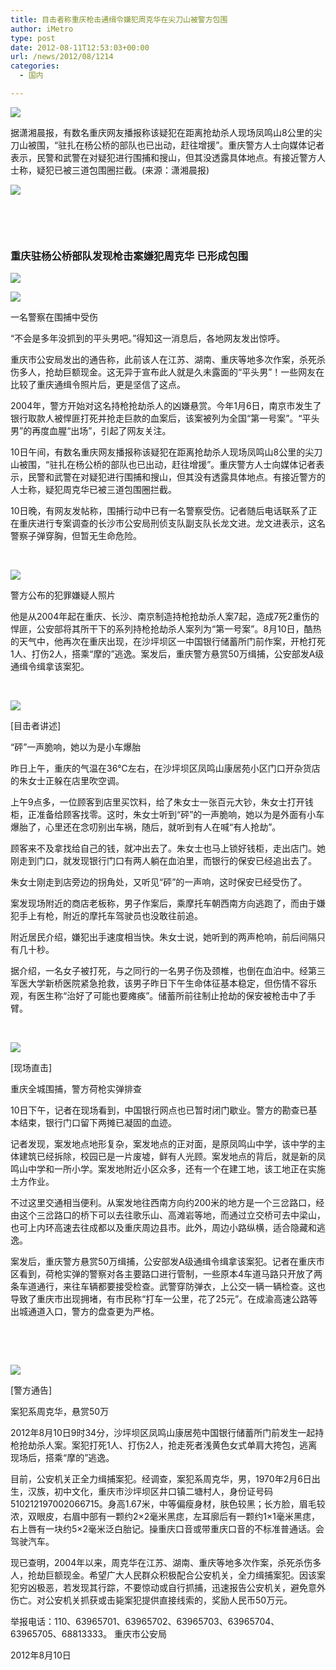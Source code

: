 ```yaml
---
title: 目击者称重庆枪击通缉令嫌犯周克华在尖刀山被警方包围
author: iMetro
type: post
date: 2012-08-11T12:53:03+00:00
url: /news/2012/08/1214
categories:
  - 国内

---
```

[![][1]][2]

据潇湘晨报，有数名重庆网友播报称该疑犯在距离抢劫杀人现场凤鸣山8公里的尖刀山被围，“驻扎在杨公桥的部队也已出动，赶往增援”。重庆警方人士向媒体记者表示，民警和武警在对疑犯进行围捕和搜山，但其没透露具体地点。有接近警方人士称，疑犯已被三道包围圈拦截。(来源：潇湘晨报)

[![][3]][2]

&#160;

&#160;

### 重庆驻杨公桥部队发现枪击案嫌犯周克华 已形成包围

[![][4]][5]

[![][6]][7]

一名警察在围捕中受伤

“不会是多年没抓到的平头男吧。”得知这一消息后，各地网友发出惊呼。

重庆市公安局发出的通告称，此前该人在江苏、湖南、重庆等地多次作案，杀死杀伤多人，抢劫巨额现金。这无异于宣布此人就是久未露面的“平头男”！一些网友在比较了重庆通缉令照片后，更是坚信了这点。

2004年，警方开始对这名持枪抢劫杀人的凶嫌悬赏。今年1月6日，南京市发生了银行取款人被悍匪打死并抢走巨款的血案后，该案被列为全国“第一号案”。“平头男”的再度血腥“出场”，引起了网友关注。

10日午间，有数名重庆网友播报称该疑犯在距离抢劫杀人现场凤鸣山8公里的尖刀山被围，“驻扎在杨公桥的部队也已出动，赶往增援”。重庆警方人士向媒体记者表示，民警和武警在对疑犯进行围捕和搜山，但其没有透露具体地点。有接近警方的人士称，疑犯周克华已被三道包围圈拦截。

10日晚，有网友发帖称，围捕行动中已有一名警察受伤。记者随后电话联系了正在重庆进行专案调查的长沙市公安局刑侦支队副支队长龙文进。龙文进表示，这名警察子弹穿胸，但暂无生命危险。

&#160;

[![][8]][9]

警方公布的犯罪嫌疑人照片

他是从2004年起在重庆、长沙、南京制造持枪抢劫杀人案7起，造成7死2重伤的悍匪，公安部将其所干下的系列持枪抢劫杀人案列为“第一号案”。8月10日，酷热的天气中，他再次在重庆出现，在沙坪坝区一中国银行储蓄所门前作案，开枪打死1人、打伤2人，搭乘“摩的”逃逸。案发后，重庆警方悬赏50万缉捕，公安部发A级通缉令缉拿该案犯。 

&#160;

[![][10]][11]

[目击者讲述]

“砰”一声脆响，她以为是小车爆胎

昨日上午，重庆的气温在36℃左右，在沙坪坝区凤鸣山康居苑小区门口开杂货店的朱女士正躲在店里吹空调。

上午9点多，一位顾客到店里买饮料，给了朱女士一张百元大钞，朱女士打开钱柜，正准备给顾客找零。这时，朱女士听到“砰”的一声脆响，她以为是外面有小车爆胎了，心里还在念叨别出车祸，随后，就听到有人在喊“有人抢劫”。

顾客来不及拿找给自己的钱，就冲出去了。朱女士也马上锁好钱柜，走出店门。她刚走到门口，就发现银行门口有两人躺在血泊里，而银行的保安已经追出去了。

朱女士刚走到店旁边的拐角处，又听见“砰”的一声响，这时保安已经受伤了。

案发现场附近的商店老板称，男子作案后，乘摩托车朝西南方向逃跑了，而由于嫌犯手上有枪，附近的摩托车驾驶员也没敢往前追。

附近居民介绍，嫌犯出手速度相当快。朱女士说，她听到的两声枪响，前后间隔只有几十秒。

据介绍，一名女子被打死，与之同行的一名男子伤及颈椎，也倒在血泊中。经第三军医大学新桥医院紧急抢救，该男子昨日下午生命体征基本稳定，但伤情不容乐观，有医生称“治好了可能也要瘫痪”。储蓄所前往制止抢劫的保安被枪击中了手臂。

&#160;

[![][12]][13]

[现场直击]

重庆全城围捕，警方荷枪实弹排查

10日下午，记者在现场看到，中国银行网点也已暂时闭门歇业。警方的勘查已基本结束，银行门口留下两摊已凝固的血迹。

记者发现，案发地点地形复杂，案发地点的正对面，是原凤鸣山中学，该中学的主体建筑已经拆除，校园已是一片废墟，鲜有人光顾。案发地点的背后，就是新的凤鸣山中学和一所小学。案发地附近小区众多，还有一个在建工地，该工地正在实施土方作业。

不过这里交通相当便利。从案发地往西南方向约200米的地方是一个三岔路口，经由这个三岔路口的桥下可以去往歌乐山、高滩岩等地，而通过立交桥可去中梁山，也可上内环高速去往成都以及重庆周边县市。此外，周边小路纵横，适合隐藏和逃逸。

案发后，重庆警方悬赏50万缉捕，公安部发A级通缉令缉拿该案犯。记者在重庆市区看到，荷枪实弹的警察对各主要路口进行管制，一些原本4车道马路只开放了两条车道通行，来往车辆都要接受检查。武警穿防弹衣，上公交一辆一辆检查。这也导致了重庆市出现拥堵，有市民称“打车一公里，花了25元”。在成渝高速公路等出城通道入口，警方的盘查更为严格。

&#160;

&#160;

[![][14]][15]

[警方通告]

案犯系周克华，悬赏50万

2012年8月10日9时34分，沙坪坝区凤鸣山康居苑中国银行储蓄所门前发生一起持枪抢劫杀人案。案犯打死1人、打伤2人，抢走死者浅黄色女式单肩大挎包，逃离现场后，搭乘“摩的”逃逸。

目前，公安机关正全力缉捕案犯。经调查，案犯系周克华，男，1970年2月6日出生，汉族，初中文化，重庆市沙坪坝区井口镇二塘村人，身份证号码510212197002066715。身高1.67米，中等偏瘦身材，肤色较黑；长方脸，眉毛较浓，双眼皮，右眉中部有一颗约2×2毫米黑痣，左耳廓后有一颗约1×1毫米黑痣，右上唇有一块约5×2毫米泛白胎记。操重庆口音或带重庆口音的不标准普通话。会驾驶汽车。

现已查明，2004年以来，周克华在江苏、湖南、重庆等地多次作案，杀死杀伤多人，抢劫巨额现金。希望广大人民群众积极配合公安机关，全力缉捕案犯。因该案犯穷凶极恶，若发现其行踪，不要惊动或自行抓捕，迅速报告公安机关，避免意外伤亡。对公安机关抓获或击毙案犯提供直接线索的，奖励人民币50万元。

举报电话：110、63965701、63965702、63965703、63965704、63965705、68813333。 重庆市公安局

2012年8月10日

 [1]: http://static.statickksmg.com/image/2012/08/11/2135804ca2110a399466d9fb82cb44b6.jpg
 [2]: http://domestic.kankanews.com/gedi/2012-08-11/1417379_2.shtml
 [3]: http://static.statickksmg.com/image/2012/08/11/3ba9373d81011cfd458c6608fe532121.jpg
 [4]: http://static.statickksmg.com/image/2012/08/11/0810c2766b8a667873850589eed9dc93.jpg
 [5]: http://domestic.kankanews.com/gedi/2012-08-11/1417379_3.shtml
 [6]: http://static.statickksmg.com/image/2012/08/11/dae2b6d47aed31ddb9f753d1e0ce999f.jpg
 [7]: http://domestic.kankanews.com/gedi/2012-08-11/1417379_4.shtml
 [8]: http://static.statickksmg.com/image/2012/08/10/5e26e2b4d951909ca0ecb2e04a3a18be.jpg
 [9]: http://domestic.kankanews.com/gedi/2012-08-11/1417379_5.shtml
 [10]: http://static.statickksmg.com/image/2012/08/10/02859310fdc80c31f2cfd47da091c996.jpg
 [11]: http://domestic.kankanews.com/gedi/2012-08-11/1417379_6.shtml
 [12]: http://static.statickksmg.com/image/2012/08/11/49cb342886da8eaf70b84e2af6539703.jpg
 [13]: http://domestic.kankanews.com/gedi/2012-08-11/1417379_7.shtml
 [14]: http://static.statickksmg.com/image/2012/08/11/f774a198f54dd67f276f2e9d370c6dfd.jpg
 [15]: http://domestic.kankanews.com/gedi/2012-08-11/1417379_8.shtml
